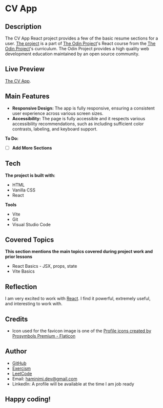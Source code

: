 # CV App
## Description
The CV App React project provides a few of the basic resume sections for a user. [The project](https://www.theodinproject.com/lessons/node-path-react-new-cv-application) is a part of [The Odin Project](https://www.theodinproject.com/dashboard)'s React course from the [The Odin Project](https://www.theodinproject.com/dashboard)'s curriculum. The Odin Project provides a high quality web development education maintained by an open source community.
## Live Preview
[The CV App]().
## Main Features
- **Responsive Design:** The app is fully responsive, ensuring a consistent user experience across various screen sizes.
- **Accessibility:** The page is fully accessible and it respects various accessibility recommendations, such as including sufficient color contrasts, labeling, and keyboard support.

**To Do:**
- [ ] **Add More Sections**
## Tech
**The project is built with:**
- HTML
- Vanilla CSS
- React

**Tools**
- Vite
- Git
- Visual Studio Code
## Covered Topics
**This section mentions the main topics covered during project work and prior lessons**
- React Basics - JSX, props, state
- Vite Basics
## Reflection
I am very excited to work with [React](https://react.dev/). I find it powerful, extremely useful, and interesting to work with.
## Credits
- Icon used for the favicon image is one of the [Profile icons created by Prosymbols Premium - Flaticon](https://www.flaticon.com/free-icons/profile)
## Author
- [GitHub](https://github.com/Haminimi)
- [Exercism](https://exercism.org/profiles/Haminimi)
- [LeetCode](https://leetcode.com/Haminimi/)
- Email: haminimi.dev@gmail.com
- LinkedIn: A profile will be available at the time I am job ready
## Happy coding!
